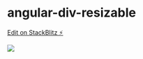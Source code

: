 # angular-div-resizable

[Edit on StackBlitz ⚡️](https://stackblitz.com/edit/angular-div-resizable)

<img src="https://imgflip.com/gif/3wpu6l"/>
